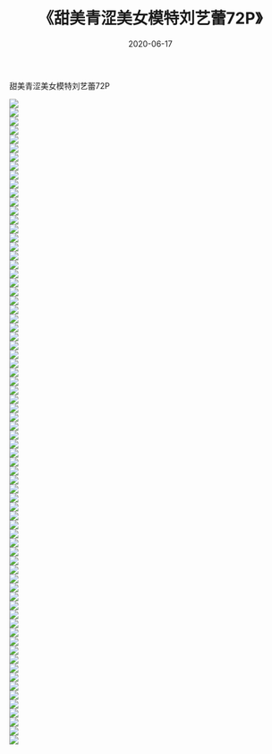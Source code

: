 ﻿---
layout: post
title:  《甜美青涩美女模特刘艺蕾72P》
date:   2020-06-17
img: http://pic.660000.xyz/1:/性感/2020/甜美青涩美女模特刘艺蕾72P/000.jpg
categories: [美女, 清纯, 唯美]
---

甜美青涩美女模特刘艺蕾72P

  ![](http://pic.660000.xyz/1:/性感/2020/甜美青涩美女模特刘艺蕾72P/001.jpg) <br> ![](http://pic.660000.xyz/1:/性感/2020/甜美青涩美女模特刘艺蕾72P/002.jpg) <br> ![](http://pic.660000.xyz/1:/性感/2020/甜美青涩美女模特刘艺蕾72P/003.jpg) <br> ![](http://pic.660000.xyz/1:/性感/2020/甜美青涩美女模特刘艺蕾72P/004.jpg) <br> ![](http://pic.660000.xyz/1:/性感/2020/甜美青涩美女模特刘艺蕾72P/005.jpg) <br> ![](http://pic.660000.xyz/1:/性感/2020/甜美青涩美女模特刘艺蕾72P/006.jpg) <br> ![](http://pic.660000.xyz/1:/性感/2020/甜美青涩美女模特刘艺蕾72P/007.jpg) <br> ![](http://pic.660000.xyz/1:/性感/2020/甜美青涩美女模特刘艺蕾72P/008.jpg) <br> ![](http://pic.660000.xyz/1:/性感/2020/甜美青涩美女模特刘艺蕾72P/009.jpg) <br> ![](http://pic.660000.xyz/1:/性感/2020/甜美青涩美女模特刘艺蕾72P/010.jpg) <br> ![](http://pic.660000.xyz/1:/性感/2020/甜美青涩美女模特刘艺蕾72P/011.jpg) <br> ![](http://pic.660000.xyz/1:/性感/2020/甜美青涩美女模特刘艺蕾72P/012.jpg) <br> ![](http://pic.660000.xyz/1:/性感/2020/甜美青涩美女模特刘艺蕾72P/013.jpg) <br> ![](http://pic.660000.xyz/1:/性感/2020/甜美青涩美女模特刘艺蕾72P/014.jpg) <br> ![](http://pic.660000.xyz/1:/性感/2020/甜美青涩美女模特刘艺蕾72P/015.jpg) <br> ![](http://pic.660000.xyz/1:/性感/2020/甜美青涩美女模特刘艺蕾72P/016.jpg) <br> ![](http://pic.660000.xyz/1:/性感/2020/甜美青涩美女模特刘艺蕾72P/017.jpg) <br> ![](http://pic.660000.xyz/1:/性感/2020/甜美青涩美女模特刘艺蕾72P/018.jpg) <br> ![](http://pic.660000.xyz/1:/性感/2020/甜美青涩美女模特刘艺蕾72P/019.jpg) <br> ![](http://pic.660000.xyz/1:/性感/2020/甜美青涩美女模特刘艺蕾72P/020.jpg) <br> ![](http://pic.660000.xyz/1:/性感/2020/甜美青涩美女模特刘艺蕾72P/021.jpg) <br> ![](http://pic.660000.xyz/1:/性感/2020/甜美青涩美女模特刘艺蕾72P/022.jpg) <br> ![](http://pic.660000.xyz/1:/性感/2020/甜美青涩美女模特刘艺蕾72P/023.jpg) <br> ![](http://pic.660000.xyz/1:/性感/2020/甜美青涩美女模特刘艺蕾72P/024.jpg) <br> ![](http://pic.660000.xyz/1:/性感/2020/甜美青涩美女模特刘艺蕾72P/025.jpg) <br> ![](http://pic.660000.xyz/1:/性感/2020/甜美青涩美女模特刘艺蕾72P/026.jpg) <br> ![](http://pic.660000.xyz/1:/性感/2020/甜美青涩美女模特刘艺蕾72P/027.jpg) <br> ![](http://pic.660000.xyz/1:/性感/2020/甜美青涩美女模特刘艺蕾72P/028.jpg) <br> ![](http://pic.660000.xyz/1:/性感/2020/甜美青涩美女模特刘艺蕾72P/029.jpg) <br> ![](http://pic.660000.xyz/1:/性感/2020/甜美青涩美女模特刘艺蕾72P/030.jpg) <br> ![](http://pic.660000.xyz/1:/性感/2020/甜美青涩美女模特刘艺蕾72P/031.jpg) <br> ![](http://pic.660000.xyz/1:/性感/2020/甜美青涩美女模特刘艺蕾72P/032.jpg) <br> ![](http://pic.660000.xyz/1:/性感/2020/甜美青涩美女模特刘艺蕾72P/033.jpg) <br> ![](http://pic.660000.xyz/1:/性感/2020/甜美青涩美女模特刘艺蕾72P/034.jpg) <br> ![](http://pic.660000.xyz/1:/性感/2020/甜美青涩美女模特刘艺蕾72P/035.jpg) <br> ![](http://pic.660000.xyz/1:/性感/2020/甜美青涩美女模特刘艺蕾72P/036.jpg) <br> ![](http://pic.660000.xyz/1:/性感/2020/甜美青涩美女模特刘艺蕾72P/037.jpg) <br> ![](http://pic.660000.xyz/1:/性感/2020/甜美青涩美女模特刘艺蕾72P/038.jpg) <br> ![](http://pic.660000.xyz/1:/性感/2020/甜美青涩美女模特刘艺蕾72P/039.jpg) <br> ![](http://pic.660000.xyz/1:/性感/2020/甜美青涩美女模特刘艺蕾72P/040.jpg) <br> ![](http://pic.660000.xyz/1:/性感/2020/甜美青涩美女模特刘艺蕾72P/041.jpg) <br> ![](http://pic.660000.xyz/1:/性感/2020/甜美青涩美女模特刘艺蕾72P/042.jpg) <br> ![](http://pic.660000.xyz/1:/性感/2020/甜美青涩美女模特刘艺蕾72P/043.jpg) <br> ![](http://pic.660000.xyz/1:/性感/2020/甜美青涩美女模特刘艺蕾72P/044.jpg) <br> ![](http://pic.660000.xyz/1:/性感/2020/甜美青涩美女模特刘艺蕾72P/045.jpg) <br> ![](http://pic.660000.xyz/1:/性感/2020/甜美青涩美女模特刘艺蕾72P/046.jpg) <br> ![](http://pic.660000.xyz/1:/性感/2020/甜美青涩美女模特刘艺蕾72P/047.jpg) <br> ![](http://pic.660000.xyz/1:/性感/2020/甜美青涩美女模特刘艺蕾72P/048.jpg) <br> ![](http://pic.660000.xyz/1:/性感/2020/甜美青涩美女模特刘艺蕾72P/049.jpg) <br> ![](http://pic.660000.xyz/1:/性感/2020/甜美青涩美女模特刘艺蕾72P/050.jpg) <br> ![](http://pic.660000.xyz/1:/性感/2020/甜美青涩美女模特刘艺蕾72P/051.jpg) <br> ![](http://pic.660000.xyz/1:/性感/2020/甜美青涩美女模特刘艺蕾72P/052.jpg) <br> ![](http://pic.660000.xyz/1:/性感/2020/甜美青涩美女模特刘艺蕾72P/053.jpg) <br> ![](http://pic.660000.xyz/1:/性感/2020/甜美青涩美女模特刘艺蕾72P/054.jpg) <br> ![](http://pic.660000.xyz/1:/性感/2020/甜美青涩美女模特刘艺蕾72P/055.jpg) <br> ![](http://pic.660000.xyz/1:/性感/2020/甜美青涩美女模特刘艺蕾72P/056.jpg) <br> ![](http://pic.660000.xyz/1:/性感/2020/甜美青涩美女模特刘艺蕾72P/057.jpg) <br> ![](http://pic.660000.xyz/1:/性感/2020/甜美青涩美女模特刘艺蕾72P/058.jpg) <br> ![](http://pic.660000.xyz/1:/性感/2020/甜美青涩美女模特刘艺蕾72P/059.jpg) <br> ![](http://pic.660000.xyz/1:/性感/2020/甜美青涩美女模特刘艺蕾72P/060.jpg) <br> ![](http://pic.660000.xyz/1:/性感/2020/甜美青涩美女模特刘艺蕾72P/061.jpg) <br> ![](http://pic.660000.xyz/1:/性感/2020/甜美青涩美女模特刘艺蕾72P/062.jpg) <br> ![](http://pic.660000.xyz/1:/性感/2020/甜美青涩美女模特刘艺蕾72P/063.jpg) <br> ![](http://pic.660000.xyz/1:/性感/2020/甜美青涩美女模特刘艺蕾72P/064.jpg) <br> ![](http://pic.660000.xyz/1:/性感/2020/甜美青涩美女模特刘艺蕾72P/065.jpg) <br> ![](http://pic.660000.xyz/1:/性感/2020/甜美青涩美女模特刘艺蕾72P/066.jpg) <br> ![](http://pic.660000.xyz/1:/性感/2020/甜美青涩美女模特刘艺蕾72P/067.jpg) <br> ![](http://pic.660000.xyz/1:/性感/2020/甜美青涩美女模特刘艺蕾72P/068.jpg) <br> ![](http://pic.660000.xyz/1:/性感/2020/甜美青涩美女模特刘艺蕾72P/069.jpg) <br> ![](http://pic.660000.xyz/1:/性感/2020/甜美青涩美女模特刘艺蕾72P/070.jpg) <br> ![](http://pic.660000.xyz/1:/性感/2020/甜美青涩美女模特刘艺蕾72P/071.jpg) <br> ![](http://pic.660000.xyz/1:/性感/2020/甜美青涩美女模特刘艺蕾72P/072.jpg) <br>